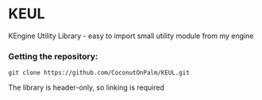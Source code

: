 # KEUL
KEngine Utility Library - easy to import small utility module from my engine

### Getting the repository:
```git clone https://github.com/CoconutOnPalm/KEUL.git```

The library is header-only, so linking is required
